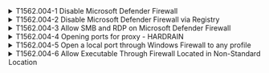 <details>
<summary>T1562.004-1 Disable Microsoft Defender Firewall
</summary>
<pre>$ NA </pre>
</details>
<details>
<summary>T1562.004-2 Disable Microsoft Defender Firewall via Registry
</summary>
<pre>$ NA </pre>
</details>
<details>
<summary>T1562.004-3 Allow SMB and RDP on Microsoft Defender Firewall
</summary>
<pre>$ NA </pre>
</details>
<details>
<summary>T1562.004-4 Opening ports for proxy - HARDRAIN
</summary>
<pre>$ NA </pre>
</details>
<details>
<summary>T1562.004-5 Open a local port through Windows Firewall to any profile
</summary>
<pre>$ NA </pre>
</details>
<details>
<summary>T1562.004-6 Allow Executable Through Firewall Located in Non-Standard Location
</summary>
<pre>$ NA </pre>
</details>
